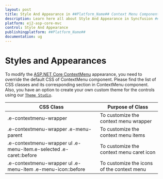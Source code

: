 ```yaml
---
layout: post
title: Style And Appearance in ##Platform_Name## Context Menu Component
description: Learn here all about Style And Appearance in Syncfusion ##Platform_Name## Context Menu component of Syncfusion Essential JS 2 and more.
platform: ej2-asp-core-mvc
control: Style And Appearance
publishingplatform: ##Platform_Name##
documentation: ug
---
```



# Styles and Appearances

To modify the [ASP.NET Core ContextMenu](https://www.syncfusion.com/aspnet-core-ui-controls/context-menu) appearance, you need to override the default CSS of ContextMenu component. Please find the list of CSS classes and its corresponding section in ContextMenu component. Also, you have an option to create your own custom theme for the controls using our [`Theme Studio`](https://ej2.syncfusion.com/themestudio/?theme=material).

| CSS Class | Purpose of Class |
| ----- | ----- |
| .e-contextmenu-wrapper | To customize the context menu wrapper |
| .e-contextmenu-wrapper .e-menu-parent | To customize the context menu items |
| .e-contextmenu-wrapper ul .e-menu-item.e-selected .e-caret::before | To customize the context menu caret icon |
| .e-contextmenu-wrapper ul .e-menu-item .e-menu-icon::before | To customize the icons of the context menu |